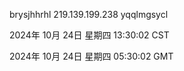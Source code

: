 brysjhhrhl 219.139.199.238 yqqlmgsycl

2024年 10月 24日 星期四 13:30:02 CST

2024年 10月 24日 星期四 05:30:02 GMT
